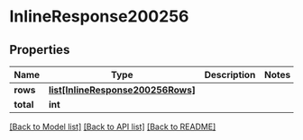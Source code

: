 # InlineResponse200256

## Properties
Name | Type | Description | Notes
------------ | ------------- | ------------- | -------------
**rows** | [**list[InlineResponse200256Rows]**](InlineResponse200256Rows.md) |  | 
**total** | **int** |  | 

[[Back to Model list]](../README.md#documentation-for-models) [[Back to API list]](../README.md#documentation-for-api-endpoints) [[Back to README]](../README.md)


